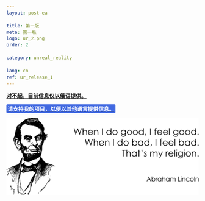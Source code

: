 ```yaml
---
layout: post-ea

title: 第一版
meta: 第一版
logo: ur_2.png
order: 2

category: unreal_reality

lang: cn
ref: ur_release_1
---
```


**<a href="https://lincolnvirus.com/projects/ru/comics/unreal_reality/release_1.html" target="_blank">对不起，目前信息仅以俄语提供。</a>**

**<a href="https://www.paypal.com/cgi-bin/webscr?cmd=_s-xclick&hosted_button_id=T3KLFW2TE8SJC&source=url" target="_blank"><span style="background-color:#4169E1; color:white; padding:3px; border-radius: 3px">请支持我的项目，以便以其他语言提供信息。</span></a>**

<a data-fancybox="gallery" href="/img/programming/Lincoln.png"><img src="/img/programming/Lincoln.png" alt=""></a>
